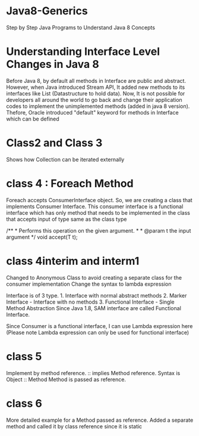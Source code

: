# Java8-Generics
Step by Step Java Programs to Understand Java 8 Concepts

# Understanding Interface Level Changes in Java 8
Before Java 8, by default all methods in Interface are public and abstract. However, when Java introduced Stream API, It added new methods to its interfaces like List (Datastructure to hold data). Now, It is not possible for developers all around the world to go back and change their application codes to implement the unimplemented methods (added in java 8 version). Thefore, Oracle introduced 
"default" keyword for methods in Interface which can be defined

# Class2 and Class 3
Shows how Collection can be iterated externally

# class 4 : Foreach Method
Foreach accepts ConsumerInterface object. So, we are creating a class that implements Consumer Interface. This consumer interface is a functional interface which has only method that needs to be implemented in the class that accepts input of type same as the class type

 /**
     * Performs this operation on the given argument.
     *
     * @param t the input argument
     */
    void accept(T t);

# class 4interim and interm1
Changed to Anonymous Class to avoid creating a separate class for the consumer implementation
Change the syntax to lambda expression

Interface is of 3 type. 
    1. Interface with normal abstract methods
    2. Marker Interface - Interface with no methods
    3. Functional Interface - Single Method Abstraction
Since Java 1.8, SAM interface are called Functional Interface.

Since Consumer is a functional interface, I can use Lambda expression here (Please note Lambda expression can only be used for functional interface)

# class 5
Implement by method reference. :: implies Method reference. 
Syntax is Object :: Method
Method is passed as reference.

# class 6
More detailed example for a Method passed as reference.
Added a separate method and called it by class reference since it is static